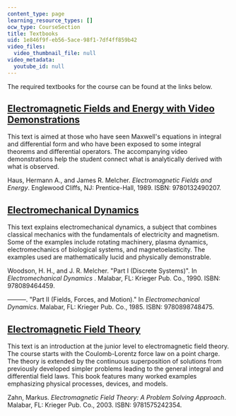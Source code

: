 ```yaml
---
content_type: page
learning_resource_types: []
ocw_type: CourseSection
title: Textbooks
uid: 1e846f9f-eb56-5ace-98f1-7df4ff859b42
video_files:
  video_thumbnail_file: null
video_metadata:
  youtube_id: null
---
```


The required textbooks for the course can be found at the links below.

[Electromagnetic Fields and Energy with Video Demonstrations](/resources/res-6-001-electromagnetic-fields-and-energy-spring-2008/index.htm)
-------------------------------------------------------------------------------------------------------------------------------------------

This text is aimed at those who have seen Maxwell's equations in integral and differential form and who have been exposed to some integral theorems and differential operators. The accompanying video demonstrations help the student connect what is analytically derived with what is observed.

Haus, Hermann A., and James R. Melcher. _Electromagnetic Fields and Energy_. Englewood Cliffs, NJ: Prentice-Hall, 1989. ISBN: 9780132490207.

[Electromechanical Dynamics](/resources/res-6-003-electromechanical-dynamics-spring-2009/index.htm)
---------------------------------------------------------------------------------------------------

This text explains electromechanical dynamics, a subject that combines classical mechanics with the fundamentals of electricity and magnetism. Some of the examples include rotating machinery, plasma dynamics, electromechanics of biological systems, and magnetoelasticity. The examples used are mathematically lucid and physically demonstrable.

Woodson, H. H., and J. R. Melcher. "Part I (Discrete Systems)". In _Electromechanical Dynamics_ . Malabar, FL: Krieger Pub. Co., 1990. ISBN: 978089464459.

———. "Part II (Fields, Forces, and Motion)." In _Electromechanical Dynamics_. Malabar, FL: Krieger Pub. Co., 1985. ISBN: 9780898748475.

[Electromagnetic Field Theory](/resources/res-6-002-electromagnetic-field-theory-a-problem-solving-approach-spring-2008/index.htm)
----------------------------------------------------------------------------------------------------------------------------------

This text is an introduction at the junior level to electromagnetic field theory. The course starts with the Coulomb-Lorentz force law on a point charge. The theory is extended by the continuous superposition of solutions from previously developed simpler problems leading to the general integral and differential field laws. This book features many worked examples emphasizing physical processes, devices, and models.

Zahn, Markus. _Electromagnetic Field Theory: A Problem Solving Approach_. Malabar, FL: Krieger Pub. Co., 2003. ISBN: 9781575242354.